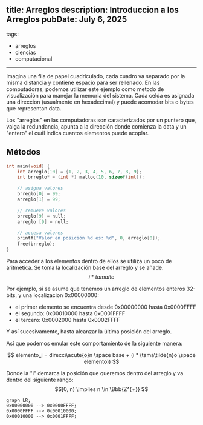 title: Arreglos
description: Introduccion a los Arreglos
pubDate: July 6, 2025
---
tags:
  - arreglos
  - ciencias
  - computacional
---

Imagina una fila de papel cuadriculado, cada cuadro va separado por la misma distancia y contiene espacio para ser rellenado. En las computadoras, podemos utilizar este ejemplo como metodo de visualización para manejar la memoria del sistema.  Cada celda es asignada una direccion (usualmente en hexadecimal) y puede acomodar bits o bytes que representan data.

Los "arreglos" en las computadoras son caracterizados por un puntero que, valga la redundancia, apunta a la dirección donde comienza la data y un "entero" el cuál indica cuantos elementos puede acoplar.

## Métodos

```c
int main(void) {
	int arreglo[10] = {1, 2, 3, 4, 5, 6, 7, 8, 9};
	int brreglo* = (int *) malloc(10, sizeof(int));

	// asigna valores
	brreglo[0] = 99;
	arreglo[1] = 99;

	// remueve valores
	brreglo[9] = null;
	arreglo [9] = null;

    // accesa valores
    printf("Valor en posición %d es: %d", 0, arreglo[0]);
	free(brreglo);
}
```

Para acceder a los elementos dentro de ellos se utiliza un poco de aritmética. Se toma la localización base del arreglo y se añade. 
$$ i * tama\tilde{n}o$$

Por ejemplo, si se asume que tenemos un arreglo de elementos enteros 32-bits, y una localizacion 0x00000000:
- el primer elemento se encuentra desde 0x00000000 hasta 0x0000FFFF
- el segundo: 0x00010000 hasta 0x0001FFFF
- el tercero: 0x0002000 hasta 0x0002FFFF

Y así sucesivamente, hasta alcanzar la última posición del arreglo.

Así que podemos emular este comportamiento de la siguiente manera:

$$
elemento_i = direcci\acute{o}n \space base + (i * (tama\tilde{n}o \space elemento))
$$

Donde la "i" demarca la posición que queremos dentro del arreglo y va dentro del siguiente rango: 
	$$[0, n) \implies n \in \Bbb{Z^{+}} $$
```mermaid
graph LR;
0x00000000 --> 0x0000FFFF;
0x0000FFFF --> 0x00010000;
0x00010000 --> 0x0001FFFF;
```

